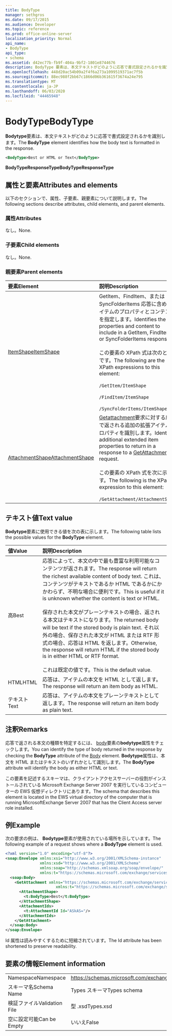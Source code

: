 ```yaml
---
title: BodyType
manager: sethgros
ms.date: 09/17/2015
ms.audience: Developer
ms.topic: reference
ms.prod: office-online-server
localization_priority: Normal
api_name:
- BodyType
api_type:
- schema
ms.assetid: d42ec77b-fb9f-404a-9bf2-1801e8744676
description: BodyType 要素は、本文テキストがどのように応答で書式設定されるかを識別します。
ms.openlocfilehash: 448d20ac54b09a2f4f6a273a1099519371ac7f5b
ms.sourcegitcommit: 88ec988f2bb67c1866d06b361615f3674a24e795
ms.translationtype: MT
ms.contentlocale: ja-JP
ms.lasthandoff: 06/03/2020
ms.locfileid: "44465948"
---
```

# <a name="bodytype"></a><span data-ttu-id="e9459-103">BodyType</span><span class="sxs-lookup"><span data-stu-id="e9459-103">BodyType</span></span>

<span data-ttu-id="e9459-104">**Bodytype**要素は、本文テキストがどのように応答で書式設定されるかを識別します。</span><span class="sxs-lookup"><span data-stu-id="e9459-104">The **BodyType** element identifies how the body text is formatted in the response.</span></span> 
  
```xml
<BodyType>Best or HTML or Text</BodyType>
```

<span data-ttu-id="e9459-105">**BodyTypeResponseType**</span><span class="sxs-lookup"><span data-stu-id="e9459-105">**BodyTypeResponseType**</span></span>

## <a name="attributes-and-elements"></a><span data-ttu-id="e9459-106">属性と要素</span><span class="sxs-lookup"><span data-stu-id="e9459-106">Attributes and elements</span></span>

<span data-ttu-id="e9459-107">以下のセクションで、属性、子要素、親要素について説明します。</span><span class="sxs-lookup"><span data-stu-id="e9459-107">The following sections describe attributes, child elements, and parent elements.</span></span>
  
### <a name="attributes"></a><span data-ttu-id="e9459-108">属性</span><span class="sxs-lookup"><span data-stu-id="e9459-108">Attributes</span></span>

<span data-ttu-id="e9459-109">なし。</span><span class="sxs-lookup"><span data-stu-id="e9459-109">None.</span></span>
  
### <a name="child-elements"></a><span data-ttu-id="e9459-110">子要素</span><span class="sxs-lookup"><span data-stu-id="e9459-110">Child elements</span></span>

<span data-ttu-id="e9459-111">なし。</span><span class="sxs-lookup"><span data-stu-id="e9459-111">None.</span></span>
  
### <a name="parent-elements"></a><span data-ttu-id="e9459-112">親要素</span><span class="sxs-lookup"><span data-stu-id="e9459-112">Parent elements</span></span>

|<span data-ttu-id="e9459-113">**要素**</span><span class="sxs-lookup"><span data-stu-id="e9459-113">**Element**</span></span>|<span data-ttu-id="e9459-114">**説明**</span><span class="sxs-lookup"><span data-stu-id="e9459-114">**Description**</span></span>|
|:-----|:-----|
|[<span data-ttu-id="e9459-115">ItemShape</span><span class="sxs-lookup"><span data-stu-id="e9459-115">ItemShape</span></span>](itemshape.md) <br/> | <span data-ttu-id="e9459-116">GetItem、FindItem、または SyncFolderItems 応答に含めるアイテムのプロパティとコンテンツを指定します。</span><span class="sxs-lookup"><span data-stu-id="e9459-116">Identifies the item properties and content to include in a GetItem, FindItem, or SyncFolderItems response.</span></span>  <br/><br/><span data-ttu-id="e9459-117">この要素の XPath 式は次のとおりです。</span><span class="sxs-lookup"><span data-stu-id="e9459-117">The following are the XPath expressions to this element:</span></span><br/><br/>  `/GetItem/ItemShape`<br/><br/>`/FindItem/ItemShape`<br/><br/>`/SyncFolderItems/ItemShape` <br/> |
|[<span data-ttu-id="e9459-118">AttachmentShape</span><span class="sxs-lookup"><span data-stu-id="e9459-118">AttachmentShape</span></span>](attachmentshape.md) <br/> |<span data-ttu-id="e9459-119">[Getattachment](getattachment.md)要求に対する応答で返される追加の拡張アイテムプロパティを識別します。</span><span class="sxs-lookup"><span data-stu-id="e9459-119">Identifies additional extended item properties to return in a response to a [GetAttachment](getattachment.md) request.</span></span>  <br/><br/><span data-ttu-id="e9459-120">この要素の XPath 式を次に示します。</span><span class="sxs-lookup"><span data-stu-id="e9459-120">The following is the XPath expression to this element:</span></span><br/><br/>  `/GetAttachment/AttachmentShape` <br/> |
   
## <a name="text-value"></a><span data-ttu-id="e9459-121">テキスト値</span><span class="sxs-lookup"><span data-stu-id="e9459-121">Text value</span></span>

<span data-ttu-id="e9459-122">**Bodytype**要素に使用できる値を次の表に示します。</span><span class="sxs-lookup"><span data-stu-id="e9459-122">The following table lists the possible values for the **BodyType** element.</span></span> 
  
|<span data-ttu-id="e9459-123">**値**</span><span class="sxs-lookup"><span data-stu-id="e9459-123">**Value**</span></span>|<span data-ttu-id="e9459-124">**説明**</span><span class="sxs-lookup"><span data-stu-id="e9459-124">**Description**</span></span>|
|:-----|:-----|
|<span data-ttu-id="e9459-125">高</span><span class="sxs-lookup"><span data-stu-id="e9459-125">Best</span></span>  <br/> |<span data-ttu-id="e9459-126">応答によって、本文の中で最も豊富な利用可能なコンテンツが返されます。</span><span class="sxs-lookup"><span data-stu-id="e9459-126">The response will return the richest available content of body text.</span></span> <span data-ttu-id="e9459-127">これは、コンテンツがテキストであるか HTML であるかにかかわらず、不明な場合に便利です。</span><span class="sxs-lookup"><span data-stu-id="e9459-127">This is useful if it is unknown whether the content is text or HTML.</span></span><br/><br/> <span data-ttu-id="e9459-128">保存された本文がプレーンテキストの場合、返される本文はテキストになります。</span><span class="sxs-lookup"><span data-stu-id="e9459-128">The returned body will be text if the stored body is plain text.</span></span> <span data-ttu-id="e9459-129">それ以外の場合、保存された本文が HTML または RTF 形式の場合、応答は HTML を返します。</span><span class="sxs-lookup"><span data-stu-id="e9459-129">Otherwise, the response will return HTML if the stored body is in either HTML or RTF format.</span></span><br/><br/> <span data-ttu-id="e9459-130">これは既定の値です。</span><span class="sxs-lookup"><span data-stu-id="e9459-130">This is the default value.</span></span>  <br/> |
|<span data-ttu-id="e9459-131">HTML</span><span class="sxs-lookup"><span data-stu-id="e9459-131">HTML</span></span>  <br/> |<span data-ttu-id="e9459-132">応答は、アイテムの本文を HTML として返します。</span><span class="sxs-lookup"><span data-stu-id="e9459-132">The response will return an item body as HTML.</span></span>  <br/> |
|<span data-ttu-id="e9459-133">テキスト</span><span class="sxs-lookup"><span data-stu-id="e9459-133">Text</span></span>  <br/> |<span data-ttu-id="e9459-134">応答は、アイテムの本文をプレーンテキストとして返します。</span><span class="sxs-lookup"><span data-stu-id="e9459-134">The response will return an item body as plain text.</span></span>  <br/> |
   
## <a name="remarks"></a><span data-ttu-id="e9459-135">注釈</span><span class="sxs-lookup"><span data-stu-id="e9459-135">Remarks</span></span>

<span data-ttu-id="e9459-136">応答で返される本文の種類を特定するには、 [body](body.md)要素の**bodytype**属性をチェックします。</span><span class="sxs-lookup"><span data-stu-id="e9459-136">You can identify the type of body returned in the response by checking the **BodyType** attribute of the [Body](body.md) element.</span></span> <span data-ttu-id="e9459-137">**Bodytype**属性は、本文を HTML またはテキストのいずれかとして識別します。</span><span class="sxs-lookup"><span data-stu-id="e9459-137">The **BodyType** attribute will identify the body as either HTML or text.</span></span> 
  
<span data-ttu-id="e9459-138">この要素を記述するスキーマは、クライアントアクセスサーバーの役割がインストールされている Microsoft Exchange Server 2007 を実行しているコンピューターの EWS 仮想ディレクトリにあります。</span><span class="sxs-lookup"><span data-stu-id="e9459-138">The schema that describes this element is located in the EWS virtual directory of the computer that is running MicrosoftExchange Server 2007 that has the Client Access server role installed.</span></span>
  
## <a name="example"></a><span data-ttu-id="e9459-139">例</span><span class="sxs-lookup"><span data-stu-id="e9459-139">Example</span></span>

<span data-ttu-id="e9459-140">次の要求の例は、 **Bodytype**要素が使用されている場所を示しています。</span><span class="sxs-lookup"><span data-stu-id="e9459-140">The following example of a request shows where a **BodyType** element is used.</span></span> 
  
```xml
<?xml version="1.0" encoding="utf-8"?>
<soap:Envelope xmlns:xsi="http://www.w3.org/2001/XMLSchema-instance"
               xmlns:xsd="http://www.w3.org/2001/XMLSchema"
               xmlns:soap="http://schemas.xmlsoap.org/soap/envelope/"
               xmlns:t="https://schemas.microsoft.com/exchange/services/2006/types">
  <soap:Body>
    <GetAttachment xmlns="https://schemas.microsoft.com/exchange/services/2006/messages" 
                      xmlns:t="https://schemas.microsoft.com/exchange/services/2006/types">
      <AttachmentShape>
        <t:BodyType>Best</t:BodyType>
      </AttachmentShape>
      <AttachmentIds>
        <t:AttachmentId Id="ASkAS="/>
      </AttachmentIds>
    </GetAttachment>
  </soap:Body>
</soap:Envelope>
```

<span data-ttu-id="e9459-141">Id 属性は読みやすくするために短縮されています。</span><span class="sxs-lookup"><span data-stu-id="e9459-141">The Id attribute has been shortened to preserve readability.</span></span>
  
## <a name="element-information"></a><span data-ttu-id="e9459-142">要素の情報</span><span class="sxs-lookup"><span data-stu-id="e9459-142">Element information</span></span>

|||
|:-----|:-----|
|<span data-ttu-id="e9459-143">Namespace</span><span class="sxs-lookup"><span data-stu-id="e9459-143">Namespace</span></span>  <br/> |https://schemas.microsoft.com/exchange/services/2006/types  <br/> |
|<span data-ttu-id="e9459-144">スキーマ名</span><span class="sxs-lookup"><span data-stu-id="e9459-144">Schema Name</span></span>  <br/> |<span data-ttu-id="e9459-145">Types スキーマ</span><span class="sxs-lookup"><span data-stu-id="e9459-145">Types schema</span></span>  <br/> |
|<span data-ttu-id="e9459-146">検証ファイル</span><span class="sxs-lookup"><span data-stu-id="e9459-146">Validation File</span></span>  <br/> |<span data-ttu-id="e9459-147">型 .xsd</span><span class="sxs-lookup"><span data-stu-id="e9459-147">Types.xsd</span></span>  <br/> |
|<span data-ttu-id="e9459-148">空に設定可能</span><span class="sxs-lookup"><span data-stu-id="e9459-148">Can be Empty</span></span>  <br/> |<span data-ttu-id="e9459-149">いいえ</span><span class="sxs-lookup"><span data-stu-id="e9459-149">False</span></span>  <br/> |
   

